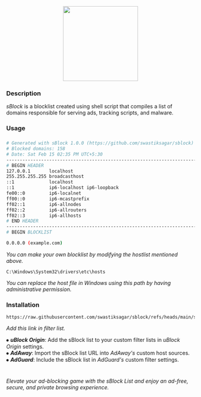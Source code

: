 <div align="middle">
<img height="200" src="https://i.postimg.cc/T180Bn0z/s-Block-3.png" />
</div>
<div align="left"> <h3>Description</h3></div>
<h><p align="left"> 

*sBlock* is a blocklist created using shell script that compiles a list of domains responsible for serving ads, tracking scripts, and malware.</p></h>
<div align="left"> <h3>Usage</h3></div>

### 
    
```bash
# Generated with sBlock 1.0.0 (https://github.com/swastiksagar/sblock)
# Blocked domains: 158
# Date: Sat Feb 15 02:35 PM UTC+5:30
-----------------------------------------------------------------------
# BEGIN HEADER
127.0.0.1       localhost 
255.255.255.255 broadcasthost
::1             localhost 
::1             ip6-localhost ip6-loopback
fe00::0         ip6-localnet
ff00::0         ip6-mcastprefix
ff02::1         ip6-allnodes
ff02::2         ip6-allrouters
ff02::3         ip6-allhosts
# END HEADER
-----------------------------------------------------------------------
# BEGIN BLOCKLIST

0.0.0.0 (example.com)
```
*You can make your own blocklist by modifying the hostlist mentioned above.*<br>

```
C:\Windows\System32\drivers\etc\hosts
```
*You can replace the host file in Windows using this path by having administrative permission.*<br>
<div align="left"> <h3>Installation</h3></div>


```
https://raw.githubusercontent.com/swastiksagar/sblock/refs/heads/main/sblock.txt 
```
*Add this link in filter list.*<br>

⦁ ***uBlock Origin***: Add the sBlock list to your custom filter lists in *uBlock Origin* settings.<br>
⦁ ***AdAway***: Import the sBlock list URL into *AdAway's* custom host sources.<br>
⦁ ***AdGuard***: Include the sBlock list in *AdGuard's* custom filter settings.<br>
</h>
#
*Elevate your ad-blocking game with the sBlock List and enjoy an ad-free, secure, and private browsing experience.*
</div>
